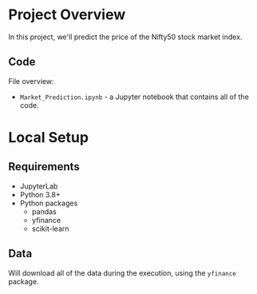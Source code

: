 # Project Overview

In this project, we'll predict the price of the Nifty50 stock market index.

## Code

File overview:

* `Market_Prediction.ipynb` - a Jupyter notebook that contains all of the code.

# Local Setup

## Requirements

* JupyterLab
* Python 3.8+
* Python packages
    * pandas
    * yfinance
    * scikit-learn

## Data

Will download all of the data during the execution, using the `yfinance` package.
